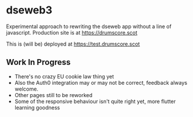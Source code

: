 # dseweb3

Experimental approach to rewriting the dseweb app without a line of javascript. Production site is at https://drumscore.scot

This is (will be) deployed at https://test.drumscore.scot

## Work In Progress
- There's no crazy EU cookie law thing yet 
- Also the Auth0 integration may or may not be correct, feedback always welcome.
- Other pages still to be reworked
- Some of the responsive behaviour isn't quite right yet, more flutter learning goodness


